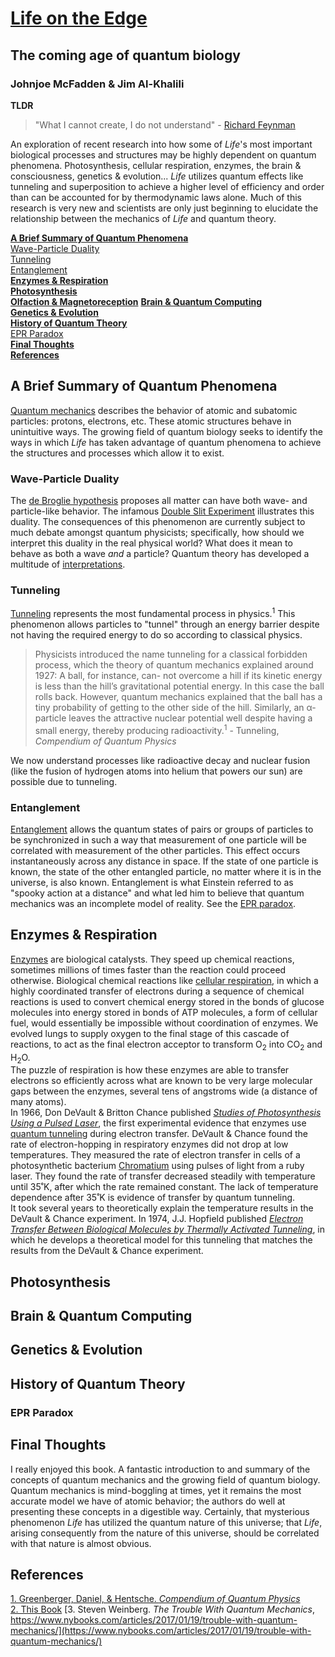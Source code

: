 ---
---
# [Life on the Edge](https://www.amazon.com/Life-Edge-Coming-Quantum-Biology/dp/0307986829)
## The coming age of quantum biology
### Johnjoe McFadden & Jim Al-Khalili

**TLDR**  
> "What I cannot create, I do not understand" - [Richard Feynman](https://en.wikipedia.org/wiki/Richard_Feynman)  

An exploration of recent research into how some of *Life*'s most important biological processes and structures may be highly dependent on quantum phenomena.  Photosynthesis, cellular respiration, enzymes, the brain & consciousness, genetics & evolution... *Life* utilizes quantum effects like tunneling and superposition to achieve a higher level of efficiency and order than can be accounted for by thermodynamic laws alone.  Much of this research is very new and scientists are only just beginning to elucidate the relationship between the mechanics of *Life* and quantum theory.

[**A Brief Summary of Quantum Phenomena**](#a-brief-summary-of-quantum-phenomena)  
      [Wave-Particle Duality](#wave-particle-duality)    
      [Tunneling](#tunneling)  
      [Entanglement](#entanglement)    
[**Enzymes & Respiration**](#enzymes-&-respiration)  
[**Photosynthesis**](#photosynthesis)  
[**Olfaction & Magnetoreception**](#olfaction-&-magnetoreception)
[**Brain & Quantum Computing**](#brain-&-quantum-computing)  
[**Genetics & Evolution**](#genetics-&-evolution)  
[**History of Quantum Theory**](#history-of-quantum-thoery)  
      [EPR Paradox](#epr-paradox)  
[**Final Thoughts**](#final-thoughts)  
[**References**](#references)  

## A Brief Summary of Quantum Phenomena
[Quantum mechanics](https://en.wikipedia.org/wiki/Quantum_mechanics) describes the behavior of atomic and subatomic particles: protons, electrons, etc.  These atomic structures behave in unintuitive ways.  The growing field of quantum biology seeks to identify the ways in which *Life* has taken advantage of quantum phenomena to achieve the structures and processes which allow it to exist.
### Wave-Particle Duality
The [de Broglie hypothesis](https://en.wikipedia.org/wiki/Matter_wave#The_de_Broglie_hypothesis) proposes all matter can have both wave- and particle-like behavior.  The infamous [Double Slit Experiment](https://en.wikipedia.org/wiki/Double-slit_experiment) illustrates this duality.  The consequences of this phenomenon are currently subject to much debate amongst quantum physicists; specifically, how should we interpret this duality in the real physical world?  What does it mean to behave as both a wave *and* a particle?  Quantum theory has developed a multitude of [interpretations](https://en.wikipedia.org/wiki/Interpretations_of_quantum_mechanics#Summary_of_common_interpretations_of_quantum_mechanics).
### Tunneling
[Tunneling](https://en.wikipedia.org/wiki/Quantum_tunnelling) represents the most fundamental process in physics.<sup>1</sup>  This phenomenon allows particles to "tunnel" through an energy barrier despite not having the required energy to do so according to classical physics.
>Physicists introduced the name tunneling for a classical forbidden process, which the theory of quantum mechanics explained around 1927: A ball, for instance, can- not overcome a hill if its kinetic energy is less than the hill’s gravitational potential energy. In this case the ball rolls back. However, quantum mechanics explained that the ball has a tiny probability of getting to the other side of the hill. Similarly, an α-particle leaves the attractive nuclear potential well despite having a small energy, thereby producing radioactivity.<sup>1</sup> - Tunneling, *Compendium of Quantum Physics*

We now understand processes like radioactive decay and nuclear fusion (like the fusion of hydrogen atoms into helium that powers our sun) are possible due to tunneling.  

### Entanglement
[Entanglement](https://en.wikipedia.org/wiki/Quantum_entanglement) allows the quantum states of pairs or groups of particles to be synchronized in such a way that measurement of one particle will be correlated with measurement of the other particles.  This effect occurs instantaneously across any distance in space.  If the state of one particle is known, the state of the other entangled particle, no matter where it is in the universe, is also known.  Entanglement is what Einstein referred to as "spooky action at a distance" and what led him to believe that quantum mechanics was an incomplete model of reality.  See the [EPR paradox](#epr-paradox).

## Enzymes & Respiration
[Enzymes](https://en.wikipedia.org/wiki/Enzyme) are biological catalysts.  They speed up chemical reactions, sometimes millions of times faster than the reaction could proceed otherwise.  Biological chemical reactions like [cellular respiration](https://en.wikipedia.org/wiki/Cellular_respiration), in which a highly coordinated transfer of electrons during a sequence of chemical reactions is used to convert chemical energy stored in the bonds of glucose molecules into energy stored in bonds of ATP molecules, a form of cellular fuel, would essentially be impossible without coordination of enzymes.  We evolved lungs to supply oxygen to the final stage of this cascade of reactions, to act as the final electron acceptor to transform O<sub>2</sub> into CO<sub>2</sub> and H<sub>2</sub>O.  
The puzzle of respiration is how these enzymes are able to transfer electrons so efficiently across what are known to be very large molecular gaps between the enzymes, several tens of angstroms wide (a distance of many atoms).  
In 1966, Don DeVault & Britton Chance published [*Studies of Photosynthesis Using a Pulsed Laser*](http://www.cell.com/biophysj/pdf/S0006-3495(66)86698-5.pdf), the first experimental evidence that enzymes use [quantum tunneling](#tunneling) during electron transfer.  DeVault & Chance found the rate of electron-hopping in respiratory enzymes did not drop at low temperatures.  They measured the rate of electron transfer in cells of a photosynthetic bacterium [Chromatium](https://en.wikipedia.org/wiki/Chromatium) using pulses of light from a ruby laser.  They found the rate of transfer decreased steadily with temperature until 35˚K, after which the rate remained constant.  The lack of temperature dependence after 35˚K is evidence of transfer by quantum tunneling.  
It took several years to theoretically explain the temperature results in the DeVault & Chance experiment.  In 1974, J.J. Hopfield published [*Electron Transfer Between Biological Molecules by Thermally Activated Tunneling*](https://pdfs.semanticscholar.org/cba0/4f5cdaaa98e4ae27420befa50142ee9971f8.pdf), in which he develops a theoretical model for this tunneling that matches the results from the DeVault & Chance experiment.

## Photosynthesis

## Brain & Quantum Computing

## Genetics & Evolution

## History of Quantum Theory  
### EPR Paradox  
## Final Thoughts
I really enjoyed this book.  A fantastic introduction to and summary of the concepts of quantum mechanics and the growing field of quantum biology.  Quantum mechanics is mind-boggling at times, yet it remains the most accurate model we have of atomic behavior; the authors do well at presenting these concepts in a digestible way.  Certainly, that mysterious phenomenon *Life* has utilized the quantum nature of this universe; that *Life*, arising consequently from the nature of this universe, should be correlated with that nature is almost obvious.
## References
[1. Greenberger, Daniel, & Hentsche. *Compendium of Quantum Physics*](http://www.bookmetrix.com/detail/book/38fad005-0749-423e-b9dd-7273457b7588)  
[2. This Book](#)
[3. Steven Weinberg. *The Trouble With Quantum Mechanics*, https://www.nybooks.com/articles/2017/01/19/trouble-with-quantum-mechanics/](https://www.nybooks.com/articles/2017/01/19/trouble-with-quantum-mechanics/)  
